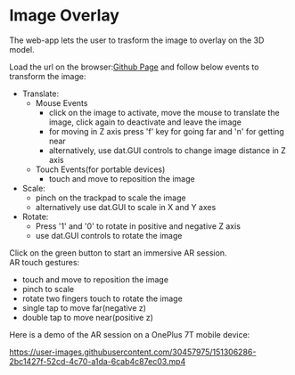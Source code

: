 # Image Overlay
The web-app lets the user to trasform the image to overlay on the 3D model. 

Load the url on the browser:[Github Page](https://monikatamsoy.github.io/effective-enigma/) and follow below events to transform the image: 
- Translate: 
  - Mouse Events
    - click on the image to activate, move the mouse to translate the image, click again to deactivate and leave the image
    - for moving in Z axis press 'f' key for going far and 'n' for getting near
    - alternatively, use dat.GUI controls to change image distance in Z axis
  - Touch Events(for portable devices)
    - touch and move to reposition the image
- Scale:
  - pinch on the trackpad to scale the image
  - alternatively use dat.GUI to scale in X and Y axes
- Rotate:
  - Press '1' and '0' to rotate in positive and negative Z axis
  - use dat.GUI controls to rotate the image

Click on the green button to start an immersive AR session. <br/>
AR touch gestures:
- touch and move to reposition the image
- pinch to scale
- rotate two fingers touch to rotate the image
- single tap to move far(negative z)
- double tap to move near(positive z)
 
Here is a demo of the AR session on a OnePlus 7T mobile device: 

https://user-images.githubusercontent.com/30457975/151306286-2bc1427f-52cd-4c70-a1da-6cab4c87ec03.mp4

